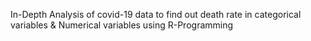 In-Depth Analysis of covid-19 data to find out death rate in 
categorical variables & Numerical variables using R-Programming
